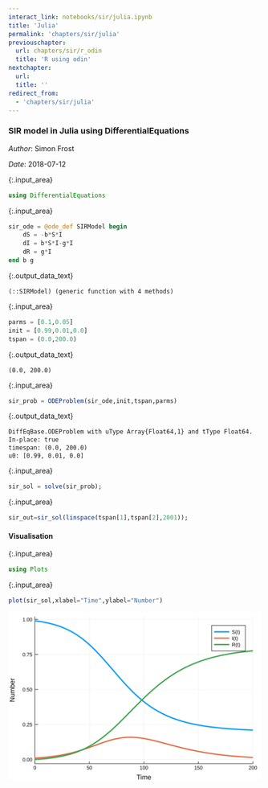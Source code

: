 ```yaml
---
interact_link: notebooks/sir/julia.ipynb
title: 'Julia'
permalink: 'chapters/sir/julia'
previouschapter:
  url: chapters/sir/r_odin
  title: 'R using odin'
nextchapter:
  url: 
  title: ''
redirect_from:
  - 'chapters/sir/julia'
---
```


### SIR model in Julia using DifferentialEquations

*Author*: Simon Frost

*Date*: 2018-07-12


{:.input_area}
```julia
using DifferentialEquations
```


{:.input_area}
```julia
sir_ode = @ode_def SIRModel begin
    dS = -b*S*I
    dI = b*S*I-g*I
    dR = g*I
end b g
```




{:.output_data_text}
```
(::SIRModel) (generic function with 4 methods)
```




{:.input_area}
```julia
parms = [0.1,0.05]
init = [0.99,0.01,0.0]
tspan = (0.0,200.0)
```




{:.output_data_text}
```
(0.0, 200.0)
```




{:.input_area}
```julia
sir_prob = ODEProblem(sir_ode,init,tspan,parms)
```




{:.output_data_text}
```
DiffEqBase.ODEProblem with uType Array{Float64,1} and tType Float64. In-place: true
timespan: (0.0, 200.0)
u0: [0.99, 0.01, 0.0]
```




{:.input_area}
```julia
sir_sol = solve(sir_prob);
```


{:.input_area}
```julia
sir_out=sir_sol(linspace(tspan[1],tspan[2],2001));
```

#### Visualisation


{:.input_area}
```julia
using Plots
```


{:.input_area}
```julia
plot(sir_sol,xlabel="Time",ylabel="Number")
```




![svg](../../images/chapters/sir/julia_10_0.svg)



